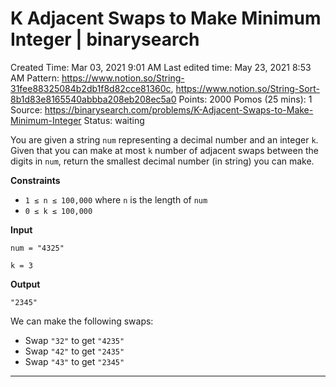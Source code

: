 # K Adjacent Swaps to Make Minimum Integer | binarysearch

Created Time: Mar 03, 2021 9:01 AM
Last edited time: May 23, 2021 8:53 AM
Pattern: https://www.notion.so/String-31fee88325084b2db1f8d82cce81360c, https://www.notion.so/String-Sort-8b1d83e8165540abbba208eb208ec5a0
Points: 2000
Pomos (25 mins): 1
Source: https://binarysearch.com/problems/K-Adjacent-Swaps-to-Make-Minimum-Integer
Status: waiting

You are given a string `num` representing a decimal number and an integer `k`. Given that you can make at most `k` number of adjacent swaps between the digits in `num`, return the smallest decimal number (in string) you can make.

**Constraints**

- `1 ≤ n ≤ 100,000` where `n` is the length of `num`
- `0 ≤ k ≤ 100,000`

****Input****

`num = "4325"`

`k = 3`

****Output****

`"2345"`

We can make the following swaps:

- Swap `"32"` to get `"4235"`
- Swap `"42"` to get `"2435"`
- Swap `"43"` to get `"2345"`

---